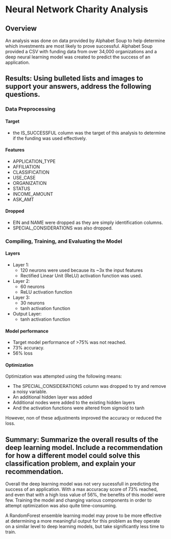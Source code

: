 # Neural Network Charity Analysis

## Overview
An analysis was done on data provided by Alphabet Soup to help determine which investments are most likely to prove successful. Alphabet Soup provided a CSV with funding data from over 34,000 organizations and a deep neural learning model was created to predict the success of an application. 

## Results: Using bulleted lists and images to support your answers, address the following questions.

### Data Preprocessing
#### Target
- the IS_SUCCESSFUL column was the target of this analysis to determine if the funding was used effectively.
#### Features
- APPLICATION_TYPE
- AFFILIATION
- CLASSIFICATION
- USE_CASE
- ORGANIZATION
- STATUS
- INCOME_AMOUNT
- ASK_AMT
#### Dropped
- EIN and NAME were dropped as they are simply identification columns.
- SPECIAL_CONSIDERATIONS was also dropped.

### Compiling, Training, and Evaluating the Model
#### Layers
- Layer 1:
    - 120 neurons were used because its ~3x the input features
    - Rectified Linear Unit (ReLU) activation function was used.
- Layer 2:
    - 60 neurons
    - ReLU activation function
- Layer 3:
    - 30 neurons
    - tanh activation function 
- Output Layer:
    - tanh activation function

#### Model performance
- Target model performance of >75% was not reached.
- 73% accuracy.
- 56% loss

#### Optimization
Optimization was attempted using the following means:
- The SPECIAL_CONSIDERATIONS column was dropped to try and remove a noisy variable.
- An additional hidden layer was added
- Additional nodes were added to the existing hidden layers
- And the activation functions were altered from sigmoid to tanh

However, non of these adjustments improved the accuracy or reduced the loss.

## Summary: Summarize the overall results of the deep learning model. Include a recommendation for how a different model could solve this classification problem, and explain your recommendation.

Overall the deep learning model was not very sucessfull in predicting the success of an application. With a max accuracay score of 73% reached, and even that with a high loss value of 56%, the benefits of this model were few. Training the model and changing various components in order to attempt optimization was also quite time-consuming. 

A RandomForest ensemble learning model may prove to be more effective at determining a more meaningful output for this problem as they operate on a similar level to deep learning models, but take significantly less time to train.